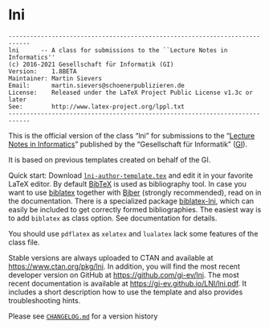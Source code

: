 # lni

```plain
----------------------------------------------------------------------------
lni      -- A class for submissions to the ``Lecture Notes in Informatics''
(c) 2016-2021 Gesellschaft für Informatik (GI)
Version:    1.8BETA
Maintainer: Martin Sievers
Email:      martin.sievers@schoenerpublizieren.de
License:    Released under the LaTeX Project Public License v1.3c or later
See:        http://www.latex-project.org/lppl.txt
----------------------------------------------------------------------------
```

This is the official version of the class “lni” for submissions to the
“[Lecture Notes in Informatics]” published by the “Gesellschaft für Informatik”
([GI]).

It is based on previous templates created on behalf of the GI.

Quick start:
Download [`lni-author-template.tex`](lni-author-template.tex) and edit it in
your favorite LaTeX editor.
By default [BibTeX](https://www.ctan.org/pkg/bibtex) is used as bibliography tool.
In case you want to use [biblatex](https://www.ctan.org/pkg/biblatex) together with
[Biber](https://www.ctan.org/pkg/biber) (strongly recommended), read on in the
documentation. There is a specialized package
[biblatex-lni](https://ctan.org/pkg/biblatex-lni), which can easily be included
to get correctly formed bibliographies. The easiest way is to add `biblatex` as class
option. See documentation for details.

You should use `pdflatex` as `xelatex` and `lualatex` lack some features of the class file.

Stable versions are always uploaded to CTAN and available at <https://www.ctan.org/pkg/lni>.
In addition, you will find the most recent developer version on GitHub at https://github.com/gi-ev/lni.
The most recent documentation is available at <https://gi-ev.github.io/LNI/lni.pdf>.
It includes a short description how to use the template and also provides troubleshooting hints.

Please see [`CHANGELOG.md`](CHANGELOG.md) for a version history

[GI]: https://gi.de/
[Lecture Notes in Informatics]: https://gi.de/service/publikationen/lni
